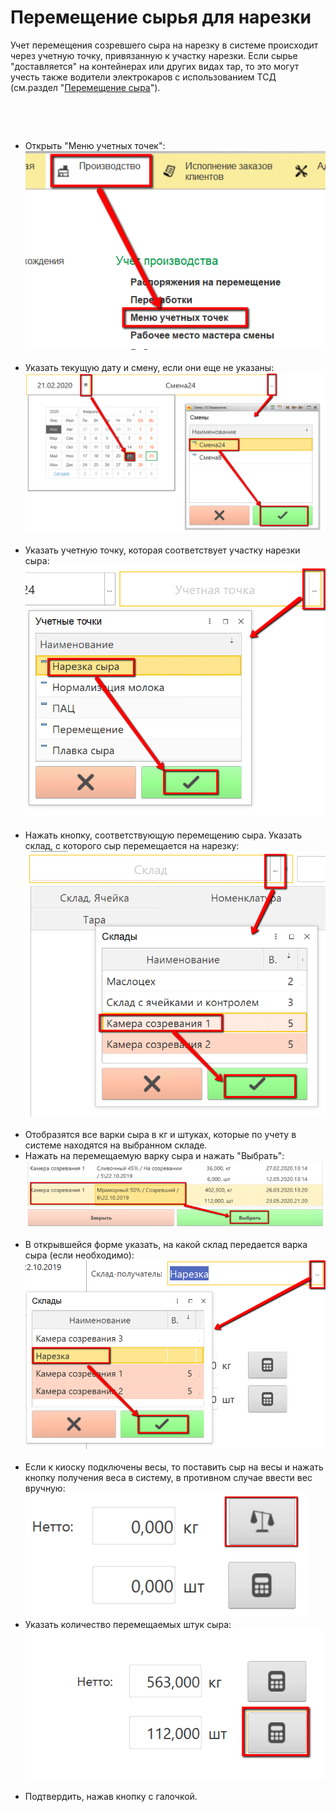 # Перемещение сырья для нарезки


Учет перемещения созревшего сыра на нарезку в системе происходит через
учетную точку, привязанную к участку нарезки. Если сырье "доставляется"
на контейнерах или других видах тар, то это могут учесть также водители
электрокаров с использованием ТСД (см.раздел "[Перемещение
сыра](../../Maturation/AutomationElectricCarDrivers/AccountingTransferCheese/AccountingTransferCheese.md)").

 

 

-   Открыть "Меню учетных точек":
    ![](MovingCheeseForSlicing.assets/drex_peremeshchenie_syrya_dlya_narezki_custom.png)
     
-   Указать текущую дату и смену, если они еще не указаны:
    ![](MovingCheeseForSlicing.assets/drex_peremeshchenie_syrya_dlya_narezki_custom_2.png)
     
-   Указать учетную точку, которая соответствует участку нарезки сыра:
    ![](MovingCheeseForSlicing.assets/drex_peremeshchenie_syrya_dlya_narezki_custom_3.png)
     
-   Нажать кнопку, соответствующую перемещению сыра. Указать склад, с
    которого сыр перемещается на нарезку:
    ![](MovingCheeseForSlicing.assets/drex_peremeshchenie_syrya_dlya_narezki_custom_4.png)
     
-   Отобразятся все варки сыра в кг и штуках, которые по учету в системе
    находятся на выбранном складе.
-   Нажать на перемещаемую варку сыра и нажать "Выбрать":
    ![](MovingCheeseForSlicing.assets/drex_peremeshchenie_syrya_dlya_narezki_custom_5.png)
     
-   В открывшейся форме указать, на какой склад передается варка сыра
    (если необходимо):
    ![](MovingCheeseForSlicing.assets/drex_peremeshchenie_syrya_dlya_narezki_custom_6.png)
     
-   Если к киоску подключены весы, то поставить сыр на весы и нажать
    кнопку получения веса в систему, в противном случае ввести вес
    вручную:
    ![](MovingCheeseForSlicing.assets/drex_peremeshchenie_syrya_dlya_narezki_custom_7.png)
     
-   Указать количество перемещаемых штук сыра:
    ![](MovingCheeseForSlicing.assets/drex_peremeshchenie_syrya_dlya_narezki_custom_8.png)
     
-   Подтвердить, нажав кнопку с галочкой.
     

